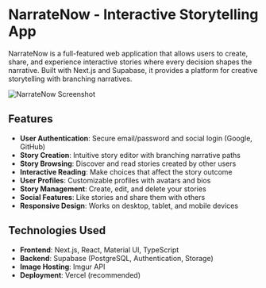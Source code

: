 # NarrateNow - Interactive Storytelling App

NarrateNow is a full-featured web application that allows users to create, share, and experience interactive stories where every decision shapes the narrative. Built with Next.js and Supabase, it provides a platform for creative storytelling with branching narratives.

![NarrateNow Screenshot](https://placeholder.svg?height=400&width=800)

## Features

- **User Authentication**: Secure email/password and social login (Google, GitHub)
- **Story Creation**: Intuitive story editor with branching narrative paths
- **Story Browsing**: Discover and read stories created by other users
- **Interactive Reading**: Make choices that affect the story outcome
- **User Profiles**: Customizable profiles with avatars and bios
- **Story Management**: Create, edit, and delete your stories
- **Social Features**: Like stories and share them with others
- **Responsive Design**: Works on desktop, tablet, and mobile devices

## Technologies Used

- **Frontend**: Next.js, React, Material UI, TypeScript
- **Backend**: Supabase (PostgreSQL, Authentication, Storage)
- **Image Hosting**: Imgur API
- **Deployment**: Vercel (recommended)

